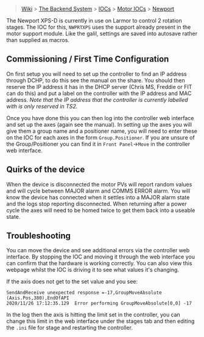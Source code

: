 > [Wiki](Home) > [The Backend System](The-Backend-System) > [IOCs](IOCs) > [Motor IOCs](Motor-IOCs) > [Newport](Newport)

The Newport XPS-D is currently in use on Larmor to control 2 rotation stages. The IOC for this, `NWPRTXPS` uses the support already present in the motor support module. Like the galil, settings are saved into autosave rather than supplied as macros.

## Commissioning / First Time Configuration

On first setup you will need to set up the controller to find an IP address through DCHP, to do this see the manual on the share. You should then reserve the IP address it has in the DHCP server (Chris MS, Freddie or FIT can do this) and put a label on the controller with the IP address and MAC address. *Note that the IP address that the controller is currently labelled with is only reserved in TS2.*

Once you have done this you can then log into the controller web interface and set up the axes (again see the manual). In setting up the axes you will give them a group name and a positioner name, you will need to enter these on the IOC for each axes in the form `Group.Positioner`. If you are unsure of the Group/Positioner you can find it in `Front Panel`->`Move` in the controller web interface.

## Quirks of the device

When the device is disconnected the motor PVs will report random values and will cycle between MAJOR alarm and COMMS ERROR alarm. You will know the device has connected when it settles into a MAJOR alarm state and the logs stop reporting disconnected. When returning after a power cycle the axes will need to be homed twice to get them back into a useable state.

## Troubleshooting

You can move the device and see additional errors via the controller web interface. By stopping the IOC and moving it through the web interface you can confirm that the hardware is working correctly. You can also view this webpage whilst the IOC is driving it to see what values it's changing.

If the axis does not get to the set value and you see:
```
SendAndReceive unexpected response =-17,GroupMoveAbsolute (Axis.Pos,380),EndOfAPI
2020/11/26 17:12:35.129  Error performing GroupMoveAbsolute[0,0] -17
```
In the log then the axis is hitting the limit set in the controller, you can change this limit in the web interface under the stages tab and then editing the `.ini` file for stage and restarting the controller.